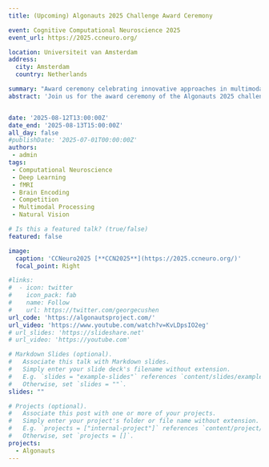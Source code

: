 ```yaml
---
title: (Upcoming) Algonauts 2025 Challenge Award Ceremony

event: Cognitive Computational Neuroscience 2025
event_url: https://2025.ccneuro.org/

location: Universiteit van Amsterdam
address:
  city: Amsterdam
  country: Netherlands

summary: "Award ceremony celebrating innovative approaches in multimodal movie-driven brain encoding models from the Algonauts 2025 challenge."
abstract: 'Join us for the award ceremony of the Algonauts 2025 challenge "How the Human Brain Makes Sense of Multimodal Movies". The ceremony will feature presentations from the winners of this years challenge, highlighting their innovative methods for understanding multimodal processing in the human brain, followed by an interactive Q&A session with the challenge participants.'


date: '2025-08-12T13:00:00Z'
date_end: '2025-08-13T15:00:00Z'
all_day: false
#publishDate: '2025-07-01T00:00:00Z'
authors:
 - admin
tags:
 - Computational Neuroscience
 - Deep Learning
 - fMRI
 - Brain Encoding
 - Competition
 - Multimodal Processing
 - Natural Vision

# Is this a featured talk? (true/false)
featured: false

image:
  caption: 'CCNeuro2025 [**CCN2025**](https://2025.ccneuro.org/)'
  focal_point: Right

#links:
#  - icon: twitter
#    icon_pack: fab
#    name: Follow
#    url: https://twitter.com/georgecushen
url_code: 'https://algonautsproject.com/'
url_video: 'https://www.youtube.com/watch?v=KvLDpsIO2eg'
# url_slides: 'https://slideshare.net'
# url_video: 'https://youtube.com'

# Markdown Slides (optional).
#   Associate this talk with Markdown slides.
#   Simply enter your slide deck's filename without extension.
#   E.g. `slides = "example-slides"` references `content/slides/example-slides.md`.
#   Otherwise, set `slides = ""`.
slides: ""

# Projects (optional).
#   Associate this post with one or more of your projects.
#   Simply enter your project's folder or file name without extension.
#   E.g. `projects = ["internal-project"]` references `content/project/deep-learning/index.md`.
#   Otherwise, set `projects = []`.
projects:
  - Algonauts
---
```


<!-- {{% callout note %}}
Click on the **Slides** button above to view the built-in slides feature.
{{% /callout %}}

Slides can be added in a few ways:

- **Create** slides using Hugo Blox Builder's [_Slides_](https://docs.hugoblox.com/reference/content-types/) feature and link using `slides` parameter in the front matter of the talk file
- **Upload** an existing slide deck to `static/` and link using `url_slides` parameter in the front matter of the talk file
- **Embed** your slides (e.g. Google Slides) or presentation video on this page using [shortcodes](https://docs.hugoblox.com/reference/markdown/).

Further event details, including [page elements](https://docs.hugoblox.com/reference/markdown/) such as image galleries, can be added to the body of this page. -->
